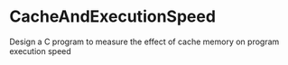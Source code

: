 # CacheAndExecutionSpeed
Design a C program to measure the effect of cache memory on program execution speed
